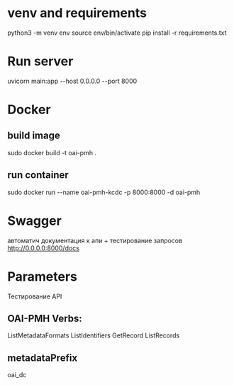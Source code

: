 # venv and requirements
python3 -m venv env
source env/bin/activate
pip install -r requirements.txt

# Run server
uvicorn main:app --host 0.0.0.0 --port 8000

# Docker

## build image
sudo docker build -t oai-pmh .

## run container
sudo docker run --name oai-pmh-kcdc -p 8000:8000 -d oai-pmh

# Swagger
автоматич документация к апи + тестирование запросов
http://0.0.0.0:8000/docs

# Parameters
Тестирование API

## OAI-PMH Verbs:
ListMetadataFormats
ListIdentifiers
GetRecord
ListRecords

## metadataPrefix
oai_dc



